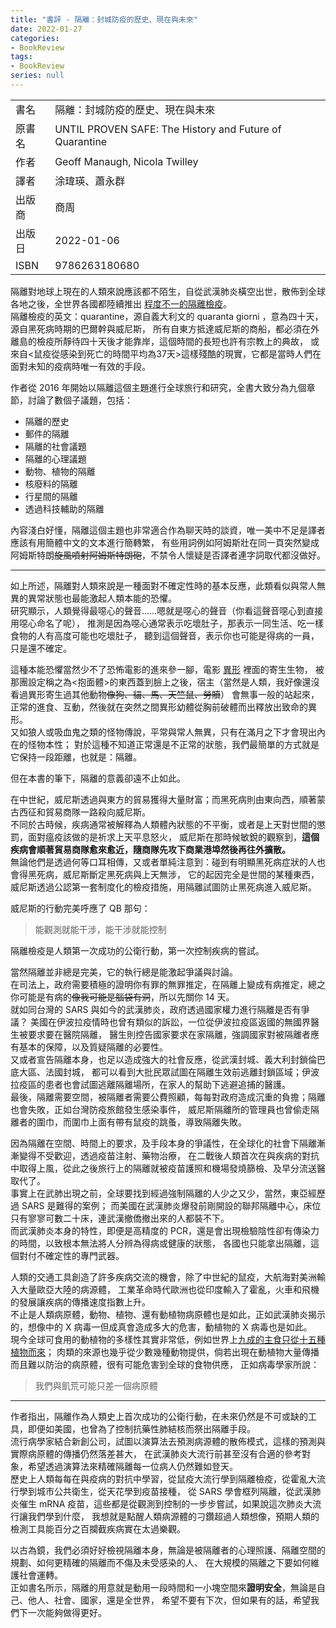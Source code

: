 ```yaml
---
title: "書評 - 隔離：封城防疫的歷史、現在與未來"
date: 2022-01-27
categories:
- BookReview
tags:
- BookReview
series: null
---
```


|   |   |
|:-|:-|
|書名|隔離：封城防疫的歷史、現在與未來|
|原書名|UNTIL PROVEN SAFE: The History and Future of Quarantine|
|作者|Geoff Manaugh, Nicola Twilley|
|譯者|涂瑋瑛、蕭永群|
|出版商|商周|
|出版日|2022-01-06|
|ISBN|9786263180680|
<!--more-->

隔離對地球上現在的人類來說應該都不陌生，自從武漢肺炎橫空出世，散佈到全球各地之後，全世界各國都陸續推出
[程度不一的隔離檢疫](https://www.nytimes.com/interactive/2020/03/23/world/coronavirus-great-empty.html)。  
隔離檢疫的英文：quarantine，源自義大利文的 quaranta giorni ，意為四十天，源自黑死病時期的巴爾幹與威尼斯，
所有自東方抵達威尼斯的商船，都必須在外離島的檢疫所靜待四十天後才能靠岸，這個時間的長短也許有宗教上的典故，
或來自<鼠疫從感染到死亡的時間平均為37天>這樣殘酷的現實，它都是當時人們在面對未知的疫病時唯一有效的手段。

作者從 2016 年開始以隔離這個主題進行全球旅行和研究，全書大致分為九個章節，討論了數個子議題，包括：
* 隔離的歷史
* 郵件的隔離
* 隔離的社會議題
* 隔離的心理議題
* 動物、植物的隔離
* 核廢料的隔離
* 行星間的隔離
* 透過科技輔助的隔離

內容淺白好懂，隔離這個主題也非常適合作為聊天時的談資，唯一美中不足是譯者應該有用簡體中文的文本進行簡轉繁，
有些用詞例如阿姆斯壯在同一頁突然變成阿姆斯特朗~~旋風噴射阿姆斯特朗砲~~，不禁令人懷疑是否譯者連字詞取代都沒做好。

----

如上所述，隔離對人類來說是一種面對不確定性時的基本反應，此類看似與常人無異的異常狀態也最能激起人類本能的恐懼。  
研究顯示，人類覺得最噁心的聲音……嗯就是噁心的聲音（你看這聲音噁心到直接用噁心命名了呢），
推測是因為噁心通常表示吃壞肚子，那表示一同生活、吃一樣食物的人有高度可能也吃壞肚子，
聽到這個聲音，表示你也可能是得病的一員，只是還不確定。  

這種本能恐懼當然少不了恐怖電影的進來參一腳，電影 [異形](https://www.imdb.com/title/tt0078748/) 裡面的寄生生物，
被那團設定稱之為<抱面體>的東西蓋到臉上之後，宿主（當然是人類，我好像還沒看過異形寄生過其他動物~~像狗、貓、馬、天竺鼠、勞贖~~）
會無事一般的站起來，正常的進食、互動，然後就在突然之間異形幼體從胸前破體而出釋放出致命的異形。  
又如狼人或吸血鬼之類的怪物傳說，平常與常人無異，只有在滿月之下才會現出內在的怪物本性；
對於這種不知道正常還是不正常的狀態，我們最簡單的方式就是它保持一段距離，也就是：隔離。

但在本書的筆下，隔離的意義卻遠不止如此。  

在中世紀，威尼斯透過與東方的貿易獲得大量財富；而黑死病則由東向西，順著蒙古西征和貿易商隊一路殺向威尼斯。  
不同於古時候，疾病通常被解釋為人類體內狀態的不平衡，或者是上天對世間的懲罰，面對瘟疫該做的是祈求上天平息怒火，
威尼斯在那時候敏銳的觀察到，**這個疾病會順著貿易商隊愈來愈近，隨商隊先攻下商業港埠然後再往外擴散。**  
無論他們是透過何等口耳相傳，又或者單純注意到：碰到有明顯黑死病症狀的人也會得黑死病，威尼斯斷定黑死病與上天無涉，
它的起因完全是世間的某種東西，威尼斯透過公認第一套制度化的檢疫措施，用隔離試圖防止黑死病進入威尼斯。  

威尼斯的行動完美呼應了 QB 那句：
> 能觀測就能干涉，能干涉就能控制

隔離檢疫是人類第一次成功的公衛行動，第一次控制疾病的嘗試。

當然隔離並非總是完美，它的執行總是能激起爭議與討論。  
在司法上，政府需要積極的證明你有罪的無罪推定，在隔離上變成有病推定，總之你可能是有病的~~像我可能是腦袋有洞~~，所以先關你 14 天。  
就如同台灣的 SARS 與如今的武漢肺炎，政府透過國家權力進行隔離是否有爭議？
美國在伊波拉疫情時也曾有類似的訴訟，一位從伊波拉疫區返國的無國界醫生被要求要在醫院隔離，
醫生則控告國家要求在家隔離，強調國家對被隔離者應有基本的保障，以及質疑隔離的必要性。  
又或者宣告隔離本身，也足以造成強大的社會反應，從武漢封城、義大利封鎖倫巴底大區、法國封城，
都可以看到大批民眾試圖在隔離生效前逃離封鎖區域；伊波拉疫區的患者也會試圖逃離隔離場所，在家人的幫助下逃避追捕的醫護。  
最後，隔離需要空間，被隔離者需要公費照顧，每每對政府造成沉重的負擔；隔離也會失敗，正如台灣防疫旅館發生感染事件，
威尼斯隔離所的管理員也曾偷走隔離者的圍巾，而圍巾上面有帶有鼠疫的跳蚤，導致隔離失敗。  

因為隔離在空間、時間上的要求，及手段本身的爭議性，在全球化的社會下隔離漸漸變得不受歡迎，透過疫苗注射、藥物治療，
在二戰後人類首次在與疾病的對抗中取得上風，從此之後旅行上的隔離就被疫苗護照和機場發燒篩檢、及早分流送醫取代了。  
事實上在武肺出現之前，全球要找到經過強制隔離的人少之又少，當然，東亞經歷過 SARS 是難得的案例；
而美國在武漢肺炎爆發前剛開設的聯邦隔離中心，床位只有寥寥可數二十床，連武漢撤僑撤出來的人都裝不下。  
而武漢肺炎本身的特性，即便是高精度的 PCR，還是會出現檢驗陰性卻有傳染力的時間，以致根本無法將人分辨為得病或健康的狀態，
各國也只能拿出隔離，這個對付不確定性的專門武器。  

人類的交通工具創造了許多疾病交流的機會，除了中世紀的鼠疫，大航海對美洲輸入大量歐亞大陸的病源體，
工業革命時代歐洲也從印度輸入了霍亂，火車和飛機的發展讓疾病的傳播速度指數上升。  
不止是人類病原體，動物、植物、還有動植物病原體也是如此，正如武漢肺炎揭示的，想像中的 X 病毒一但成真會造成多大的危害，動植物的 X 病毒也是如此。  
現今全球可食用的動植物的多樣性其實非常低，例如世界上[九成的主食只從十五種植物而來](https://www.fao.org/3/u8480e/u8480e07.htm)；
肉類的來源也幾乎從少數幾種動物提供，倘若出現在動植物大量傳播而且難以防治的病原體，很有可能危害到全球的食物供應，
正如病毒學家所說：

> 我們與飢荒可能只差一個病原體

----

作者指出，隔離作為人類史上首次成功的公衛行動，在未來仍然是不可或缺的工具，即便如美國，也曾為了控制抗藥性肺結核而祭出隔離手段。  
流行病學家結合新創公司，試圖以演算法去預測病源體的散佈模式，這樣的預測與實際病原體的傳播仍然落差甚大，
在武漢肺炎大流行前甚至沒有合適的參考對象，希望透過演算法來精確隔離每一位病人仍然難如登天。  
歷史上人類每每在與疫病的對抗中學習，從鼠疫大流行學到隔離檢疫，從霍亂大流行學到城市公共衛生，從天花學到疫苗接種，
從 SARS 學會框列隔離，從武漢肺炎催生 mRNA 疫苗，這些都是從觀測到控制的一步步嘗試，如果說這次肺炎大流行讓我們學到什麼，
我想就是點醒人類病源體的刁鑽超過人類想像，預期人類的檢測工具能百分之百攔截疾病實在太過樂觀。  

以古為鏡，我們必須好好檢視隔離本身，無論是被隔離者的心理照護、隔離空間的規劃、如何更精確的隔離而不傷及未受感染的人、
在大規模的隔離之下要如何維護社會運轉。  
正如書名所示，隔離的用意就是動用一段時間和一小塊空間來**證明安全**，無論是自己、他人、社會、國家，還是全世界，
希望不要有下次，但如果有的話，希望我們下一次能夠做得更好。

